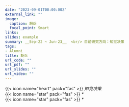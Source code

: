 ```yaml
---
date: "2023-09-01T00:00:00Z"
external_link: ""
image:
  caption: 胡岳
  focal_point: Smart
links:
slides: example
summary: __Sep-22 ~ Jun-23__  <br/> 目前研究方向：知觉决策
tags:
- Alumni
title: 胡岳
url_code: ""
url_pdf: ""
url_slides: ""
url_video: ""
---
```

{{< icon name="heart" pack="fas" >}} _知觉决策_  
{{< icon name="star" pack="fas" >}} _*_  
{{< icon name="star" pack="fas" >}} _*_  


